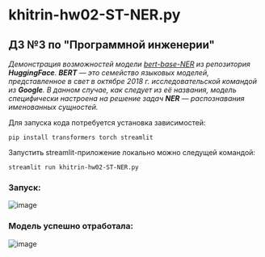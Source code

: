# khitrin-hw02-ST-NER.py

## ДЗ №3 по "Программной инженерии"
*Демонстрация возможностей модели [bert-base-NER](https://huggingface.co/dslim/bert-base-NER) из репозитория **HuggingFace**. **BERT** — это семейство языковых моделей, представленное в свет в октябре 2018 г. исследовательской командой из **Google**. В данном случае, как следует из её названия, модель специфически настроена на решение задач **NER** — распознавания именованных сущностей.*

Для запуска кода потребуется установка зависимостей:

```buildoutcfg
pip install transformers torch streamlit
```

Запустить streamlit-приложение локально можно следущей командой:
```
streamlit run khitrin-hw02-ST-NER.py
```

### Запуск:
![image](https://github.com/mlteamurfu2325/swe/assets/149804920/a86d0a0f-4eb2-4f46-8c0f-bae84a54dd7c)

### Модель успешно отработала:
![image](https://github.com/mlteamurfu2325/swe/assets/149804920/bc1e4cc4-3b35-40f3-91fb-5965be7e3f26)


